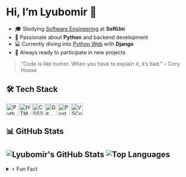 <!--
  Hi there 👋 Welcome to my GitHub Profile!
-->

# Hi, I’m Lyubomir 👋

- 🎓 Studying [Software Engineering](https://softuni.bg/curriculum) at **SoftUni**  
- 🐍 Passionate about **Python** and backend development
- 💻 Currently diving into [Python Web](https://softuni.bg/modules/139/python-web/1541) with **Django**  
- 🚀 Always ready to participate in new projects  

> “Code is like humor. When you have to explain it, it’s bad.” – Cory House

## 🛠️ Tech Stack
<div>
  <img align="left" alt="Python" width="32px" src="https://cdn.jsdelivr.net/gh/devicons/devicon/icons/python/python-original.svg" />
  <img align="left" alt="HTML5" width="32px" src="https://cdn.jsdelivr.net/gh/devicons/devicon/icons/html5/html5-original.svg" />
  <img align="left" alt="CSS3" width="32px" src="https://cdn.jsdelivr.net/gh/devicons/devicon/icons/css3/css3-original.svg" />
  <img align="left" alt="Git" width="32px" src="https://cdn.jsdelivr.net/gh/devicons/devicon/icons/git/git-original.svg" />
  <img align="left" alt="PostgreSQL" width="32px" src="https://cdn.jsdelivr.net/gh/devicons/devicon/icons/postgresql/postgresql-original.svg" />
  <img align="left" alt="VSCode" width="32px" src="https://cdn.jsdelivr.net/gh/devicons/devicon/icons/vscode/vscode-original.svg" />
</div>
<br clear="both"/>

## 📊 GitHub Stats

![Lyubomir's GitHub Stats](https://github-readme-stats.vercel.app/api?username=georgievl&show_icons=true&theme=default)
![Top Languages](https://github-readme-stats.vercel.app/api/top-langs/?username=georgievl&layout=compact&theme=default)
---

<details>
  <summary>⚡️ Fun Fact</summary>
  I play volleyball 🏐
</details>
